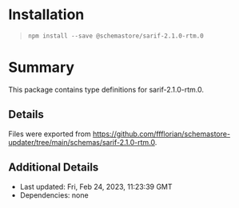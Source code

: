 # Installation
> `npm install --save @schemastore/sarif-2.1.0-rtm.0`

# Summary
This package contains type definitions for sarif-2.1.0-rtm.0.

## Details
Files were exported from https://github.com/ffflorian/schemastore-updater/tree/main/schemas/sarif-2.1.0-rtm.0.

## Additional Details
* Last updated: Fri, Feb 24, 2023, 11:23:39 GMT
* Dependencies: none
